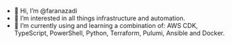 - 👋 Hi, I’m @faranazadi
- 👀 I’m interested in all things infrastructure and automation.
- 🌱 I’m currently using and learning a combination of: AWS CDK, TypeScript, PowerShell, Python, Terraform, Pulumi, Ansible and Docker.  

<!---
faranazadi/faranazadi is a ✨ special ✨ repository because its `README.md` (this file) appears on your GitHub profile.
You can click the Preview link to take a look at your changes.
--->
